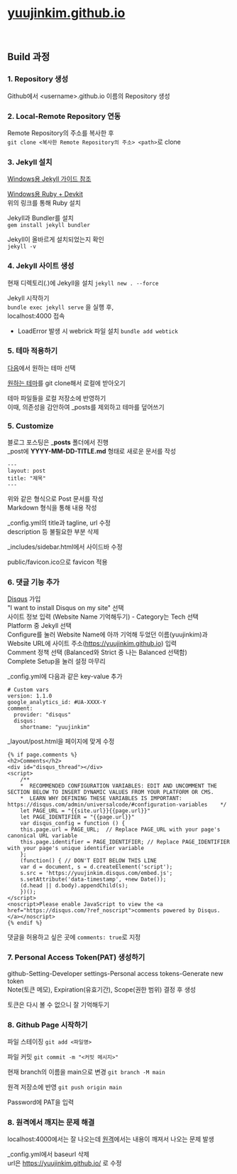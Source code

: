 # [yuujinkim.github.io](https://yuujinkim.github.io/)

<br/>

## Build 과정
### 1. Repository 생성
Github에서 \<username>.github.io 이름의 Repository 생성

### 2. Local-Remote Repository 연동
Remote Repository의 주소를 복사한 후  
`git clone <복사한 Remote Repository의 주소> <path>`로 clone

### 3. Jekyll 설치
[Windows용 Jekyll 가이드 참조](https://jekyllrb-ko.github.io/docs/installation/windows/)

[Windows용 Ruby + Devkit](https://rubyinstaller.org/downloads/)  
위의 링크를 통해 Ruby 설치

Jekyll과 Bundler를 설치  
`gem install jekyll bundler`

Jekyll이 올바르게 설치되었는지 확인  
`jekyll -v`

### 4. Jekyll 사이트 생성
현재 디렉토리(.)에 Jekyll을 설치
`jekyll new . --force`

Jekyll 시작하기  
`bundle exec jekyll serve` 을 실행 후,  
localhost:4000 접속

* LoadError 발생 시 webrick 파일 설치
`bundle add webtick`

### 5. 테마 적용하기
[다음](http://jekyllthemes.org/)에서 원하는 테마 선택

[원하는 테마](https://github.com/poole/lanyon)를 git clone해서 로컬에 받아오기

테마 파일들을 로컬 저장소에 반영하기  
이때, 의존성을 감안하여 _posts를 제외하고 테마를 덮어쓰기

### 5. Customize
블로그 포스팅은 ___posts__ 폴더에서 진행  
_post에 __YYYY-MM-DD-TITLE.md__ 형태로 새로운 문서를 작성
```
---
layout: post
title: "제목"
---
```
위와 같은 형식으로 Post 문서를 작성  
Markdown 형식을 통해 내용 작성

_config.yml의 title과 tagline, url 수정  
description 등 불필요한 부분 삭제

_includes/sidebar.html에서 사이드바 수정

public/favicon.ico으로 favicon 적용

### 6. 댓글 기능 추가
[Disqus](https://disqus.com) 가입  
"I want to install Disqus on my site" 선택  
사이트 정보 입력 (Website Name 기억해두기) - Category는 Tech 선택  
Platform 중 Jekyll 선택  
Configure를 눌러 Website Name에 아까 기억해 두었던 이름(yuujinkim)과 Website URL에 사이트 주소(https://yuujinkim.github.io) 입력  
Comment 정책 선택 (Balanced와 Strict 중 나는 Balanced 선택함)  
Complete Setup을 눌러 설정 마무리

_config.yml에 다음과 같은 key-value 추가
```
# Custom vars
version: 1.1.0
google_analytics_id: #UA-XXXX-Y
comment:
  provider: "disqus"
  disqus:
    shortname: "yuujinkim"
```

_layout/post.html을 페이지에 맞게 수정
```
{% if page.comments %}
<h2>Comments</h2>
<div id="disqus_thread"></div>
<script>
    /**
    *  RECOMMENDED CONFIGURATION VARIABLES: EDIT AND UNCOMMENT THE SECTION BELOW TO INSERT DYNAMIC VALUES FROM YOUR PLATFORM OR CMS.
    *  LEARN WHY DEFINING THESE VARIABLES IS IMPORTANT: https://disqus.com/admin/universalcode/#configuration-variables    */
    let PAGE_URL = "{{site.url}}{{page.url}}"
    let PAGE_IDENTIFIER = "{{page.url}}"
    var disqus_config = function () {
    this.page.url = PAGE_URL;  // Replace PAGE_URL with your page's canonical URL variable
    this.page.identifier = PAGE_IDENTIFIER; // Replace PAGE_IDENTIFIER with your page's unique identifier variable
    };
    (function() { // DON'T EDIT BELOW THIS LINE
    var d = document, s = d.createElement('script');
    s.src = 'https://yuujinkim.disqus.com/embed.js';
    s.setAttribute('data-timestamp', +new Date());
    (d.head || d.body).appendChild(s);
    })();
</script>
<noscript>Please enable JavaScript to view the <a href="https://disqus.com/?ref_noscript">comments powered by Disqus.</a></noscript>
{% endif %}
```

댓글을 허용하고 싶은 곳에 `comments: true`로 지정

### 7. Personal Access Token(PAT) 생성하기
github-Setting-Developer settings-Personal access tokens-Generate new token  
Note(토큰 메모), Expiration(유효기간), Scope(권한 범위) 결정 후 생성  

토큰은 다시 볼 수 없으니 잘 기억해두기

### 8. Github Page 시작하기
파일 스테이징 `git add <파일명>`

파일 커밋 `git commit -m "<커밋 메시지>"`

현재 branch의 이름을 main으로 변경 `git branch -M main`

원격 저장소에 반영 `git push origin main`

Password에 PAT을 입력

### 8. 원격에서 깨지는 문제 해결
localhost:4000에서는 잘 나오는데 [원격](https://yuujinkim.github.io/)에서는 내용이 깨져서 나오는 문제 발생

_config.yml에서 baseurl 삭제  
url은 https://yuujinkim.github.io/ 로 수정
